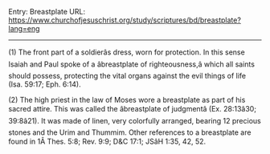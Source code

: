 Entry: Breastplate
URL: https://www.churchofjesuschrist.org/study/scriptures/bd/breastplate?lang=eng

---

(1) The front part of a soldierâs dress, worn for protection. In this sense Isaiah and Paul spoke of a âbreastplate of righteousness,â which all saints should possess, protecting the vital organs against the evil things of life (Isa. 59:17; Eph. 6:14).

(2) The high priest in the law of Moses wore a breastplate as part of his sacred attire. This was called the âbreastplate of judgmentâ (Ex. 28:13â30; 39:8â21). It was made of linen, very colorfully arranged, bearing 12 precious stones and the Urim and Thummim. Other references to a breastplate are found in 1Â Thes. 5:8; Rev. 9:9; D&C 17:1; JSâH 1:35, 42, 52.
